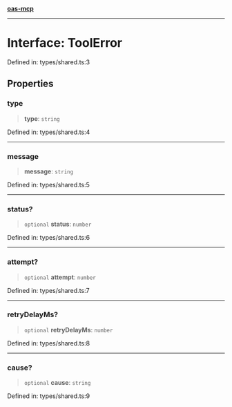 [**oas-mcp**](../README.md)

***

# Interface: ToolError

Defined in: types/shared.ts:3

## Properties

### type

> **type**: `string`

Defined in: types/shared.ts:4

***

### message

> **message**: `string`

Defined in: types/shared.ts:5

***

### status?

> `optional` **status**: `number`

Defined in: types/shared.ts:6

***

### attempt?

> `optional` **attempt**: `number`

Defined in: types/shared.ts:7

***

### retryDelayMs?

> `optional` **retryDelayMs**: `number`

Defined in: types/shared.ts:8

***

### cause?

> `optional` **cause**: `string`

Defined in: types/shared.ts:9
